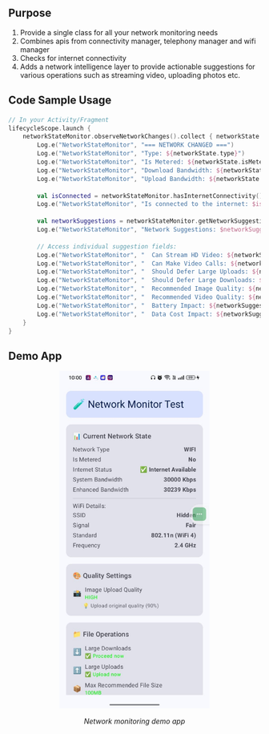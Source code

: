 ## Purpose
1. Provide a single class for all your network monitoring needs
2. Combines apis from connectivity manager, telephony manager and wifi manager
3. Checks for internet connectivity
4. Adds a network intelligence layer to provide actionable suggestions for various operations such as streaming video, uploading photos etc.


## Code Sample Usage
```kotlin
// In your Activity/Fragment
lifecycleScope.launch {
    networkStateMonitor.observeNetworkChanges().collect { networkState ->
        Log.e("NetworkStateMonitor", "=== NETWORK CHANGED ===")
        Log.e("NetworkStateMonitor", "Type: ${networkState.type}")
        Log.e("NetworkStateMonitor", "Is Metered: ${networkState.isMetered}")
        Log.e("NetworkStateMonitor", "Download Bandwidth: ${networkState.downloadBandwidthKbps} Kbps")
        Log.e("NetworkStateMonitor", "Upload Bandwidth: ${networkState.uploadBandwidthKbps} Kbps")
        
        val isConnected = networkStateMonitor.hasInternetConnectivity()
        Log.e("NetworkStateMonitor", "Is connected to the internet: $isConnected")
        
        val networkSuggestions = networkStateMonitor.getNetworkSuggestionsWithInternetCheck()
        Log.e("NetworkStateMonitor", "Network Suggestions: $networkSuggestions")
        
        // Access individual suggestion fields:
        Log.e("NetworkStateMonitor", "  Can Stream HD Video: ${networkSuggestions.canStreamHDVideo}")
        Log.e("NetworkStateMonitor", "  Can Make Video Calls: ${networkSuggestions.canMakeVideoCalls}")
        Log.e("NetworkStateMonitor", "  Should Defer Large Uploads: ${networkSuggestions.shouldDeferLargeUploads}")
        Log.e("NetworkStateMonitor", "  Should Defer Large Downloads: ${networkSuggestions.shouldDeferLargeDownloads}")
        Log.e("NetworkStateMonitor", "  Recommended Image Quality: ${networkSuggestions.recommendedImageQuality}")
        Log.e("NetworkStateMonitor", "  Recommended Video Quality: ${networkSuggestions.recommendedVideoQuality}")
        Log.e("NetworkStateMonitor", "  Battery Impact: ${networkSuggestions.batteryImpact}")
        Log.e("NetworkStateMonitor", "  Data Cost Impact: ${networkSuggestions.dataCostImpact}")
    }
}
```
## Demo App

<div align="center">
  <img src="https://github.com/Gauthamas/netty/blob/master/images/Screenshot1.jpeg" width="300">
  <p><em>Network monitoring demo app</em></p>
</div>





  
